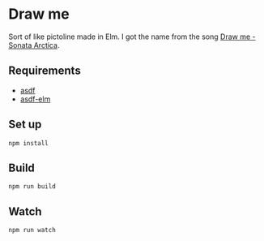 # Draw me

Sort of like pictoline made in Elm. I got the name from the song [Draw me - Sonata Arctica][name-origin].

## Requirements
- [asdf][asdf]
- [asdf-elm][asdf-elm]

## Set up
```
npm install
```

## Build
```
npm run build
```

## Watch
```
npm run watch
```

[asdf-elm]: https://github.com/asdf-community/asdf-elm
[asdf]: https://github.com/asdf-vm/asdf
[name-origin]: https://www.youtube.com/watch?v=NozBQG_98JU
